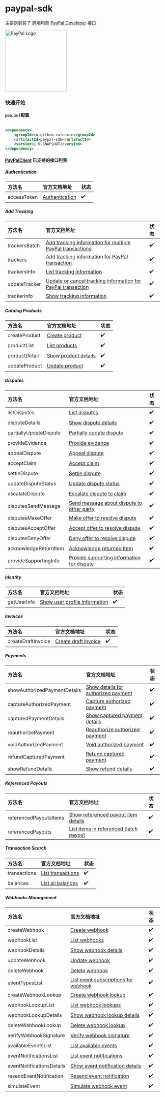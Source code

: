 paypal-sdk
======

主要是封装了 跨境电商 [PayPal Developer](https://developer.paypal.com/api/rest/) 接口


<img src="https://www.paypalobjects.com/digitalassets/c/website/logo/full-text/pp_fc_hl.svg" alt="PayPal Logo" width="200">

### 快速开始

#### `pom.xml`配置

```xml

<dependency>
    <groupId>io.github.ealenxie</groupId>
    <artifactId>paypal-sdk</artifactId>
    <version>1.0-SNAPSHOT</version>
</dependency>
```

#### [PayPalClient](https://github.com/EalenXie/sdk-all/blob/main/paypal-sdk/src/main/java/io/github/ealenxie/paypal/PayPalClient.java) 已支持的接口列表

##### Authentication

| 方法名         | 官方文档地址                                                                  | 状态  |
|:------------|:------------------------------------------------------------------------|:----|
| accessToken | [Authentication](https://developer.paypal.com/api/rest/authentication/) | ✔️  |

##### Add Tracking

| 方法名           | 官方文档地址                                                                                                                              | 状态  |
|:--------------|:------------------------------------------------------------------------------------------------------------------------------------|:----|
| trackersBatch | [Add tracking information for multiple PayPal transactions](https://developer.paypal.com/docs/api/tracking/v1/#trackers-batch_post) | ✔️  |
| trackers      | [Add tracking information for PayPal transaction](https://developer.paypal.com/docs/api/tracking/v1/#trackers_post)                 | ✔️  |
| trackersInfo  | [List tracking information](https://developer.paypal.com/docs/api/tracking/v1/#trackers-batch_get)                                  | ✔️  |
| updateTracker | [Update or cancel tracking information for PayPal transaction](https://developer.paypal.com/docs/api/tracking/v1/#trackers_put)     | ✔️  |
| trackerInfo   | [Show tracking information](https://developer.paypal.com/docs/api/tracking/v1/#trackers_get)                                        | ✔️  |

##### Catalog Products

| 方法名           | 官方文档地址                                                                                          | 状态  |
|:--------------|:------------------------------------------------------------------------------------------------|:----|
| createProduct | [Create product](https://developer.paypal.com/docs/api/catalog-products/v1/#products_create)    | ✔️  |
| productList   | [List products](https://developer.paypal.com/docs/api/catalog-products/v1/#products_list)       | ✔️  |
| productDetail | [Show product details](https://developer.paypal.com/docs/api/catalog-products/v1/#products_get) | ✔️  |
| updateProduct | [Update product](https://developer.paypal.com/docs/api/catalog-products/v1/#products_patch)     | ✔️  |

##### Disputes

| 方法名                    | 官方文档地址                                                                                                                                     | 状态  |
|:-----------------------|:-------------------------------------------------------------------------------------------------------------------------------------------|:----|
| listDisputes           | [List disputes](https://developer.paypal.com/docs/api/customer-disputes/v1/#disputes_list)                                                 | ✔️  |
| disputeDetails         | [Show dispute details](https://developer.paypal.com/docs/api/customer-disputes/v1/#disputes_get)                                           | ✔️  |
| partiallyUpdateDispute | [Partially update dispute](https://developer.paypal.com/docs/api/customer-disputes/v1/#disputes_patch)                                     | ✔️  |
| provideEvidence        | [Provide evidence](https://developer.paypal.com/docs/api/customer-disputes/v1/#disputes_provide-evidence)                                  | ✔️  |
| appealDispute          | [Appeal dispute](https://developer.paypal.com/docs/api/customer-disputes/v1/#disputes_appeal)                                              | ✔️  |
| acceptClaim            | [Accept claim](https://developer.paypal.com/docs/api/customer-disputes/v1/#disputes_accept-claim)                                          | ✔️  |
| settleDispute          | [Settle dispute](https://developer.paypal.com/docs/api/customer-disputes/v1/#disputes_adjudicate)                                          | ✔️  |
| updateDisputeStatus    | [Update dispute status](https://developer.paypal.com/docs/api/customer-disputes/v1/#disputes_require-evidence)                             | ✔️  |
| escalateDispute        | [Escalate dispute to claim](https://developer.paypal.com/docs/api/customer-disputes/v1/#disputes_escalate)                                 | ✔️  |
| disputesSendMessage    | [Send message about dispute to other party](https://developer.paypal.com/docs/api/customer-disputes/v1/#disputes_send-message)             | ✔️  |
| disputesMakeOffer      | [Make offer to resolve dispute](https://developer.paypal.com/docs/api/customer-disputes/v1/#disputes_make-offer)                           | ✔️  |
| disputesAcceptOffer    | [Accept offer to resolve dispute](https://developer.paypal.com/docs/api/customer-disputes/v1/#disputes_accept-offer)                       | ✔️  |
| disputesDenyOffer      | [Deny offer to resolve dispute](https://developer.paypal.com/docs/api/customer-disputes/v1/#disputes_deny-offer)                           | ✔️  |
| acknowledgeReturnItem  | [Acknowledge returned item](https://developer.paypal.com/docs/api/customer-disputes/v1/#disputes_acknowledge-return-item)                  | ✔️  |
| provideSupportingInfo  | [Provide supporting information for dispute](https://developer.paypal.com/docs/api/customer-disputes/v1/#disputes_provide-supporting-info) | ✔️  |

##### Identity

| 方法名         | 官方文档地址                                                                              | 状态  |
|:------------|:------------------------------------------------------------------------------------|:----|
| getUserInfo | [Show user profile information](https://developer.paypal.com/docs/api/identity/v1/) | ✔️  |

##### Invoices

| 方法名                | 官方文档地址                                                                                      | 状态  |
|:-------------------|:--------------------------------------------------------------------------------------------|:----|
| createDraftInvoice | [Create draft invoice](https://developer.paypal.com/docs/api/invoicing/v2/#invoices_create) | ✔️  |

##### Payments

| 方法名                          | 官方文档地址                                                                                                          | 状态  |
|:-----------------------------|:----------------------------------------------------------------------------------------------------------------|:----|
| showAuthorizedPaymentDetails | [Show details for authorized payment](https://developer.paypal.com/docs/api/payments/v2/#authorizations_get)    | ✔️  |
| captureAuthorizedPayment     | [Capture authorized payment](https://developer.paypal.com/docs/api/payments/v2/#authorizations_capture)         | ✔️  |
| capturedPaymentDetails       | [Show captured payment details](https://developer.paypal.com/docs/api/payments/v2/#captures_get)                | ✔️  |
| reauthorizePayment           | [Reauthorize authorized payment](https://developer.paypal.com/docs/api/payments/v2/#authorizations_reauthorize) | ✔️  |
| voidAuthorizedPayment        | [Void authorized payment](https://developer.paypal.com/docs/api/payments/v2/#authorizations_void)               | ✔️  |
| refundCapturedPayment        | [Refund captured payment](https://developer.paypal.com/docs/api/payments/v2/#captures_refund)                   | ✔️  |
| showRefundDetails            | [Show refund details](https://developer.paypal.com/docs/api/payments/v2/#refunds_get)                           | ✔️  |

##### Referenced Payouts

| 方法名                    | 官方文档地址                                                                                                                                     | 状态  |
|:-----------------------|:-------------------------------------------------------------------------------------------------------------------------------------------|:----|
| referencedPayoutsItems | [Show referenced payout item details](https://developer.paypal.com/docs/api/referenced-payouts/v1/#referenced-payouts-items_get)           | ✔️  |
| referencedPayouts      | [List items in referenced batch payout](https://developer.paypal.com/docs/api/referenced-payouts/v1/#referenced-payouts_get_batch_details) | ✔️  |

##### Transaction Search

| 方法名          | 官方文档地址                                                                                             | 状态  |
|:-------------|:---------------------------------------------------------------------------------------------------|:----|
| transactions | [List transactions](https://developer.paypal.com/docs/api/transaction-search/v1/#transactions_get) | ✔️  |
| balances     | [List all balances](https://developer.paypal.com/docs/api/transaction-search/v1/#balances_get)     | ✔️  |

##### Webhooks Management

| 方法名                       | 官方文档地址                                                                                                       | 状态  |
|:--------------------------|:-------------------------------------------------------------------------------------------------------------|:----|
| createWebhook             | [Create webhook](https://developer.paypal.com/docs/api/webhooks/v1/#webhooks_post)                           | ✔️  |
| webhookList               | [List webhooks](https://developer.paypal.com/docs/api/webhooks/v1/#webhooks_list)                            | ✔️  |
| webhookDetails            | [Show webhook details](https://developer.paypal.com/docs/api/webhooks/v1/#webhooks_get)                      | ✔️  |
| updateWebhook             | [Update webhook](https://developer.paypal.com/docs/api/webhooks/v1/#webhooks_update)                         | ✔️  |
| deleteWebhook             | [Delete webhook](https://developer.paypal.com/docs/api/webhooks/v1/#webhooks_delete)                         | ✔️  |
| eventTypesList            | [List event subscriptions for webhook](https://developer.paypal.com/docs/api/webhooks/v1/#event-types_list)  | ✔️  |
| createWebhookLookup       | [Create webhook lookup](https://developer.paypal.com/docs/api/webhooks/v1/#webhooks-lookup_post)             | ✔️  |
| webhookLookupList         | [List webhook lookups](https://developer.paypal.com/docs/api/webhooks/v1/#webhooks-lookup_list)              | ✔️  |
| webhookLookupDetails      | [Show webhook lookup details](https://developer.paypal.com/docs/api/webhooks/v1/#webhooks-lookup_get)        | ✔️  |
| deleteWebhookLookup       | [Delete webhook lookup](https://developer.paypal.com/docs/api/webhooks/v1/#webhooks-lookup_delete)           | ✔️  |
| verifyWebhookSignature    | [Verify webhook signature](https://developer.paypal.com/docs/api/webhooks/v1/#verify-webhook-signature_post) | ✔️  |
| availableEventsList       | [List available events](https://developer.paypal.com/docs/api/webhooks/v1/#webhooks-event-types_list)        | ✔️  |
| eventNotificationsList    | [List event notifications](https://developer.paypal.com/docs/api/webhooks/v1/#webhooks-events_list)          | ✔️  |
| eventNotificationsDetails | [Show event notification details](https://developer.paypal.com/docs/api/webhooks/v1/#webhooks-events_get)    | ✔️  |
| resendEventNotification   | [Resend event notification](https://developer.paypal.com/docs/api/webhooks/v1/#webhooks-events_resend)       | ✔️  |
| simulateEvent             | [Simulate webhook event](https://developer.paypal.com/docs/api/webhooks/v1/#simulate-event_post)             | ✔️  |
